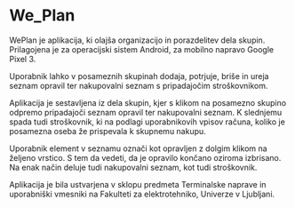 # We_Plan
WePlan je aplikacija, ki olajša organizacijo in porazdelitev dela skupin. Prilagojena je za operacijski sistem Android, za mobilno napravo Google Pixel 3.

Uporabnik lahko v posameznih skupinah dodaja, potrjuje, briše in ureja seznam opravil ter nakupovalni seznam s pripadajočim stroškovnikom.

Aplikacija je sestavljena iz dela skupin, kjer s klikom na posamezno skupino odpremo pripadajoči seznam opravil ter nakupovalni seznam. K slednjemu spada tudi stroškovnik, ki na podlagi uporabnikovih vpisov računa, koliko je posamezna oseba že prispevala k skupnemu nakupu.

Uporabnik element v seznamu označi kot opravljen z dolgim klikom na željeno vrstico. S tem da vedeti, da je opravilo končano oziroma izbrisano. Na enak način deluje tudi nakupovalni seznam, kot tudi stroškovnik.

Aplikacija je bila ustvarjena v sklopu predmeta Terminalske naprave in uporabniški vmesniki na Fakulteti za elektrotehniko, Univerze v Ljubljani.
